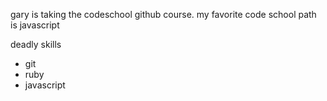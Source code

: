 gary is taking the codeschool github course.
my favorite code school path is javascript

deadly skills
* git
* ruby
* javascript
